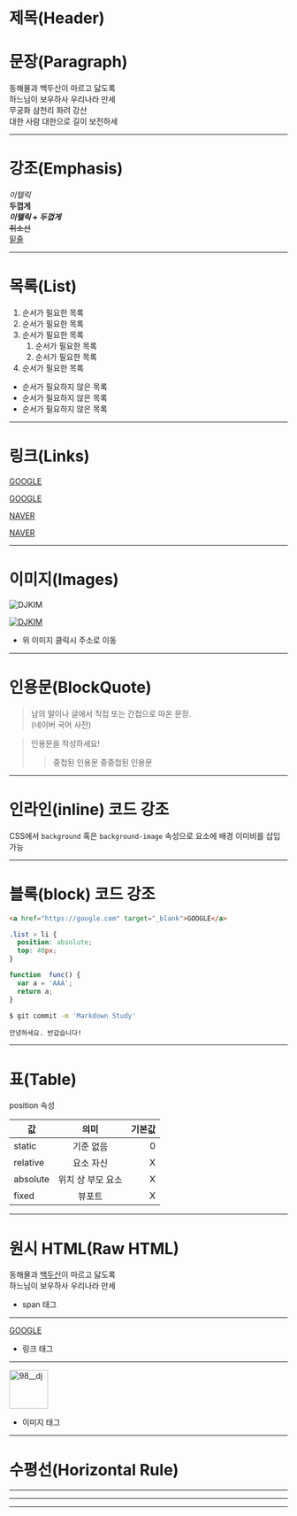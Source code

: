 # 제목(Header)
# 문장(Paragraph)

동해물과 백두산이 마르고 닳도록<br/> 하느님이 보우하사 우리나라 만세  
무궁화 삼천리 화려 강산    
대한 사람 대한으로 길이 보전하세

---

# 강조(Emphasis)

_이텔릭_  
**두껍게**  
**_이텔릭 + 두껍게_**  
~~취소선~~  
<u>밑줄</u>

---

# 목록(List)

1. 순서가 필요한 목록
1. 순서가 필요한 목록
1. 순서가 필요한 목록
    1. 순서가 필요한 목록
    1. 순서가 필요한 목록
1. 순서가 필요한 목록

- 순서가 필요하지 않은 목록
- 순서가 필요하지 않은 목록
- 순서가 필요하지 않은 목록

---

# 링크(Links)

<a href="https://google.com">GOOGLE</a>

[GOOGLE](https://google.com)

<a href="https://naver.com" title="Naver로 이동!">NAVER</a>

[NAVER](https://naver.com "Naver로 이동!")

---

# 이미지(Images)

![DJKIM](https://avatars.githubusercontent.com/u/82023393?v=4)

[![DJKIM](https://avatars.githubusercontent.com/u/82023393?v=4)](https://github.com/kimdongju666)
- 위 이미지 클릭시 주소로 이동

---

# 인용문(BlockQuote)

> 남의 말이나 글에서 직접 또는 간접으로 따온 문장.  
> (네이버 국어 사전)

> 인용문을 작성하세요!
>> 중첩된 인용문
>> 중중첩된 인용문
---

# 인라인(inline) 코드 강조

CSS에서 `background` 혹은 `background-image` 속성으로 요소에 배경 이미비를 삽입 가능

---

# 블록(block) 코드 강조

```html
<a href="https://google.com" target="_blank">GOOGLE</a>
```

```css
.list > li {
  position: absolute;
  top: 40px;
}
```

```javascript
function  func() {
  var a = 'AAA';
  return a;
}
```

```bash
$ git commit -m 'Markdown Study'
```

```Text
안녕하세요. 반갑습니다!
```
---

# 표(Table)

position 속성

값 | 의미 | 기본값
--|:--:|--:
static | 기준 없음 | 0
relative | 요소 자신 | X
absolute | 위치 상 부모 요소 | X
fixed | 뷰포트 | X
---

# 원시 HTML(Raw HTML)

동해물과 <span style="text-decoration: underline;">백두산</span>이 마르고 닳도록<br/> 하느님이 보우하사 우리나라 만세
- span 태그
---
<a href="https://google.com" target="_blank">GOOGLE</a>
- 링크 태그
---

<img width="70" src="https://avatars.githubusercontent.com/u/82023393?v=4" alt="98__dj" />

- 이미지 태그

---

# 수평선(Horizontal Rule)

---

***

___
